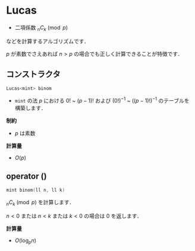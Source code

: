 # Lucas

- 二項係数 $_n C _k \pmod{p}$

などを計算するアルゴリズムです．

$p$ が素数でさえあれば $n > p$ の場合でも正しく計算できることが特徴です．

## コンストラクタ

```cpp
Lucas<mint> binom
```

- `mint` の法 $p$ における $0!$ ~ $(p - 1)!$ および $(0!)^{-1}$ ~ $((p - 1)!)^{-1}$ のテーブルを構築します．

**制約**

- $p$ は素数

**計算量**

- $O(p)$

## operator ()

```cpp
mint binom(ll n, ll k)
```

$_n C _k \pmod{p}$ を計算します．

$n < 0$ または $n < k$ または $k < 0$ の場合は $0$ を返します．

**計算量**

- $O(\log_p n)$